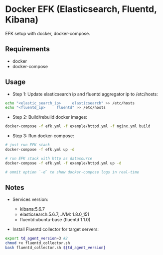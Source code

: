# Docker EFK (Elasticsearch, Fluentd, Kibana)

EFK setup with docker, docker-compose.

## Requirements

- docker
- docker-compose

## Usage 

- Step 1: Update elasticsearch ip and fluentd aggregator ip to /etc/hosts:

```sh
echo "<elastic_search_ip>     elasticsearch" >> /etc/hosts
echo "<fluentd_ip>     fluentd" >> /etc/hosts
```

- Step 2: Build/rebuild docker images:

```sh
docker-compose -f efk.yml -f example/httpd.yml -f nginx.yml build
```

- Step 3: Run docker-compose:

```sh
# just run EFK stack
docker-compose -f efk.yml up -d

# run EFK stack with http as datasource
docker-compose -f efk.yml -f example/httpd.yml up -d

# ommit option `-d` to show docker-compose logs in real-time
```

## Notes

- Services version:
  - kibana:5.6.7
  - elasticsearch:5.6.7, JVM: 1.8.0_151
  - fluentd:ubuntu-base (fluentd 1.1.0)

- Install Fluentd collector for target servers:

```sh
export td_agent_version=3 #2
chmod +x fluentd_collector.sh
bash fluentd_collector.sh ${td_agent_version}
```
